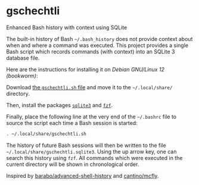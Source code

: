 # gschechtli
Enhanced Bash history with context using SQLite

The built-in history of Bash `~/.bash_history` does not provide context about when and where a command was executed.
This project provides a single Bash script which records commands (with context) into an SQLite 3 database file.

Here are the instructions for installing it on *Debian GNU/Linux 12 (bookworm)*:

Download [the `gschechtli.sh` file](./gschechtli.sh) and move it to the `~/.local/share/` directory.

Then, install the packages [`sqlite3`](https://packages.debian.org/bookworm/sqlite3) and [`fzf`](https://packages.debian.org/bookworm/fzf).

Finally, place the following line at the very end of the `~/.bashrc` file to source the script each time a Bash session is started:
```bash
. ~/.local/share/gschechtli.sh
```

The history of future Bash sessions will then be written to the file `~/.local/share/gschechtli.sqlite3`.
Using the up arrow key, one can search this history using `fzf`.
All commands which were executed in the current directory will be shown in chronological order.

Inspired by [barabo/advanced-shell-history](https://github.com/barabo/advanced-shell-history)
and [cantino/mcfly](https://github.com/cantino/mcfly).
